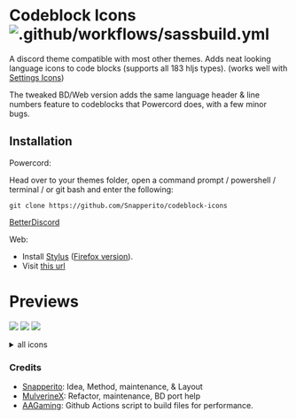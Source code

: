 # Codeblock Icons ![.github/workflows/sassbuild.yml](https://github.com/Snapperito/codeblock-icons/workflows/.github/workflows/sassbuild.yml/badge.svg?branch=main&event=push)
A discord theme compatible with most other themes. Adds neat looking language icons to code blocks (supports all 183 hljs types). (works well with [Settings Icons](https://github.com/Snapperito/Settings-Icons))

The tweaked BD/Web version adds the same language header & line numbers feature to codeblocks that Powercord does, with a few minor bugs.

## Installation
Powercord:

Head over to your themes folder, open a command prompt / powershell / terminal / or git bash and enter the following:
```
git clone https://github.com/Snapperito/codeblock-icons
```
[BetterDiscord](https://betterdiscord.net/ghdl?id=3425)

Web:
- Install [Stylus](https://chrome.google.com/webstore/detail/stylus/clngdbkpkpeebahjckkjfobafhncgmne?hl=en) ([Firefox version](https://addons.mozilla.org/en-US/firefox/addon/styl-us/)).
- Visit [this url](https://snapperito.github.io/codeblock-icons/codeblock-tweaks.user.css)

# Previews


![](https://media.discordapp.net/attachments/755125985330069599/770834128206692372/unknown.png)
![](https://media.discordapp.net/attachments/755125985330069599/770834173026893894/unknown.png)
![](https://media.discordapp.net/attachments/755125985330069599/770834227997835264/unknown.png)

<details>
  <summary>all icons</summary>

![](https://media.discordapp.net/attachments/761658510211285042/770877112722259968/unknown.png)
![](https://media.discordapp.net/attachments/761658510211285042/770877473583267850/unknown.png)
![](https://media.discordapp.net/attachments/761658510211285042/770877686687596544/unknown.png)
![](https://media.discordapp.net/attachments/761658510211285042/770877870423277588/unknown.png)
![](https://media.discordapp.net/attachments/761658510211285042/770878072018829312/unknown.png)
![](https://media.discordapp.net/attachments/761658510211285042/770878281830236180/unknown.png)
![](https://media.discordapp.net/attachments/761658510211285042/770878928071163924/unknown.png)
![](https://media.discordapp.net/attachments/761658510211285042/770879229704929290/unknown.png)
![](https://media.discordapp.net/attachments/761658510211285042/770879380566179850/unknown.png)
![](https://media.discordapp.net/attachments/761658510211285042/770879535842590720/unknown.png)
![](https://media.discordapp.net/attachments/761658510211285042/770879689761619988/unknown.png)
![](https://media.discordapp.net/attachments/761658510211285042/770879866748141618/unknown.png)
![](https://media.discordapp.net/attachments/761658510211285042/770880014555283497/unknown.png)
![](https://media.discordapp.net/attachments/761658510211285042/770880114396364800/unknown.png)


</details>

### Credits
- [Snapperito](https://github.com/Snapperito): Idea, Method, maintenance,  & Layout
- [MulverineX](https://github.com/MulverineX): Refactor, maintenance, BD port help
- [AAGaming](https://github.com/ADoesGit): Github Actions script to build files for performance.
